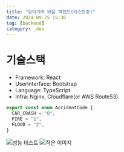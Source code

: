 ```yaml
---
title: "맞아가며 배운 백엔드(테스트중)"
date: 2024-09-25 15:30
tag: [backend]
category: _dev
---
```


# 기술스택

- Framework: React
- UserInterface: Bootstrap
- Language: TypeScript
- Infra: Nginx, Cloudflare(or AWS Route53)

```typescript
export const enum AccidentCode {
  CAR_CRASH = "0",
  FIRE = "1",
  FLOOD = "2",
}
```

![성능 테스트](https://j93.es/api/image/dev/backend-begin/performance-test.png)
![작은 이미지](https://j93.es/api/image/dev/backend-begin/little-img.png)
